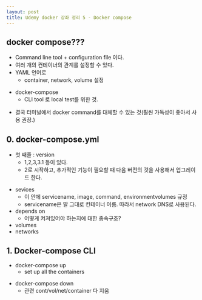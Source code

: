 ```yaml
---
layout: post
title: Udemy docker 강좌 정리 5 - Docker compose
---
```


## docker compose???
* Command line tool + configuration file 이다.
* 여러 개의 컨테이너의 관계를 설정할 수 있다.
* YAML 언어로
  - container, network, volume 설정
- docker-compose
  - CLI tool 로 local test를 위한 것.
* 결국 터미널에서 docker command를 대체할 수 있는 것(훨씬 가독성이 좋아서 사용 권장.)

## 0. docker-compose.yml
* 첫 째줄 : version
  - 1,2,3,3.1 등이 있다.
  - 2로 시작하고, 추가적인 기능이 필요할 때 다음 버전의 것을 사용해서 업그레이드 한다.
- sevices
  - 이 안에 servicename, image, command, environmentvolumes 규정
  - servicename은 말 그대로 컨테이너 이름. 따라서 network DNS로 사용된다.
- depends on
  -  어떻게 켜져있어야 하는지에 대한 종속구조?
- volumes
- networks

## 1. Docker-compose CLI
* docker-compose up
  - set up all the containers
- docker-compose down
  - 관련 cont/vol/net/container 다 지움
